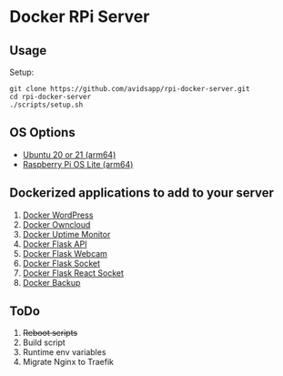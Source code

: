 # Docker RPi Server

## Usage

Setup:
```
git clone https://github.com/avidsapp/rpi-docker-server.git
cd rpi-docker-server
./scripts/setup.sh
```

## OS Options
- [Ubuntu 20 or 21 (arm64)](https://github.com/avidsapp/rpi-docker-server/blob/master/UBUNTU.md)
- [Raspberry Pi OS Lite (arm64)](https://github.com/avidsapp/rpi-docker-server/blob/master/RASPIOS.md)

## Dockerized applications to add to your server
1. [Docker WordPress](https://github.com/avidsapp/docker-wordpress.git)
1. [Docker Owncloud](https://github.com/avidsapp/docker-owncloud.git)
1. [Docker Uptime Monitor](https://github.com/avidsapp/docker-uptime-monitor.git)
1. [Docker Flask API](https://github.com/avidsapp/docker-flask-api.git)
1. [Docker Flask Webcam](https://github.com/avidsapp/docker-flask-webcam.git)
1. [Docker Flask Socket](https://github.com/avidsapp/docker-flask-react.git)
1. [Docker Flask React Socket](https://github.com/avidsapp/docker-flask-react-socket.git)
1. [Docker Backup](https://github.com/offen/docker-volume-backup)

## ToDo
1. ~~Reboot scripts~~
1. Build script
1. Runtime env variables
1. Migrate Nginx to Traefik
